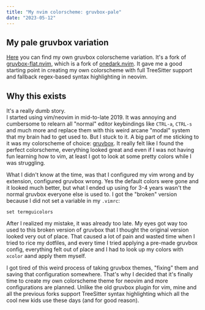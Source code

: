```yaml
---
title: "My nvim colorscheme: gruvbox-pale"
date: "2023-05-12"
---
```


## My pale gruvbox variation

[Here](https://gitlab.com/k_lar/gruvbox-pale) you can find my own gruvbox colorscheme variation.
It's a fork of [gruvbox-flat.nvim](https://github.com/eddyekofo94/gruvbox-flat.nvim), which is a
fork of [onedark.nvim](https://github.com/navarasu/onedark.nvim). It gave me a good starting point
in creating my own colorscheme with full TreeSitter support and fallback regex-based syntax
highlighting in neovim.

## Why this exists

It's a really dumb story.  
I started using vim/neovim in mid-to-late 2019. It was annoying and cumbersome to relearn all
"normal" editor keybindings like `CTRL-a`, `CTRL-s` and much more and replace them with this weird
arcane "modal" system that my brain had to get used to. But I stuck to it. A big part of me sticking
to it was my colorscheme of choice: [gruvbox](https://github.com/morhetz/gruvbox). It really felt
like I found the perfect colorscheme, everything looked great and even if I was not having fun
learning how to vim, at least I got to look at some pretty colors while I was struggling.

What I didn't know at the time, was that I configured my vim wrong and by extension, configured
gruvbox wrong. Yes the default colors were gone and it looked much better, but what I ended up using
for 3-4 years wasn't the normal gruvbox everyone else is used to. I got the "broken" version because
I did not set a variable in my `.vimrc`:

```vim
set termguicolors
```

After I realized my mistake, it was already too late. My eyes got way too used to this broken
version of gruvbox that I thought the original version looked very out of place. That caused a lot
of pain and wasted time when I tried to rice my dotfiles, and every time I tried applying a pre-made
gruvbox config, everything felt out of place and I had to look up my colors with `xcolor` aand apply
them myself.

I got tired of this weird process of taking gruvbox themes, "fixing" them and saving that
configuration somewhere. That's why I decided that it's finally time to create my own colorscheme
theme for neovim and more configurations are planned. Unlike the old gruvbox plugin for vim, mine
and all the previous forks support TreeSitter syntax highlighting which all the cool new kids use
these days (and for good reason).
